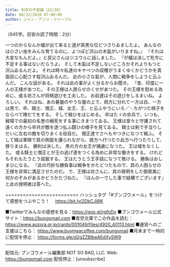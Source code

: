 ```yaml
---
title: 科学の不思議（22/30）
date: 08/22/2020 07:00:00
author: ジャン・アンリ・ファーブル
---
```


（845字。目安の読了時間：2分）

一つのからなんか蟻が出て来ると道が真黒な位どつさりゐましたよ。
あんなのは小さい虫をみんな育てるのに、よつぽど沢山の木虱がいりますね。』
『それは大変なもんだよ。』と叔父さんはジユウルに話しました。
『が蟻は決して牝牛に不足する事はないだらうよ。
そして木虱は不足しないどころかそれよりもつと沢山ゐるんだよ。
それは時々私達のキヤベツの収穫がうまくゆくかどうかを真面目に心配さす程沢山ゐるんだ。
此の小さな虱が、人間に戦争をしようと云ふんだ。
こんな話がある。
それは此の事がよく分るからお聞き。
『昔、印度に一人の王様があつた。
その王様は人困らせのくせがあつた。
その王様を慰める為めに、或る坊さんが将棋遊びを工夫した。
お前達はその遊びをしるまいね。
よろしい。
それはね、あの碁盤のやうな盤の上で、両方に分れて一方は白、一方は黒で、卒、騎士、僧正、城、女王、王、と云ふやうにいろ／＼ちがつた棋子をならべて陣だてをする。
そして戦ひをはじめる。
卒はたゞの歩兵で、いつも、戦場での最初の名誉の戦死をする事にきまつてゐる。
王様は堂々と守護されて遠くの方から卒共が敵を逐つ払ふ闘ひの様子を見てゐる。
騎士は剣で手当りしだいに左右の敵を切りまくる役目だ。
僧正達でさへもやつきになつて戦ふ。
そして城は軍隊で其の側面を護られながら、彼方へ行つたり此方へ行つたりして、移りまはる。
勝利は決した。
黒の方の女王が捕虜になつた。
王は城をなくした。
或る騎士と僧正とが王の逃げ道をつくる為めに非常な働きをする。
けれどもそれもたうとう屈服する。
王はたうとう王手詰になつて敗ける。
勝負はおしまひになる。
『此の巧妙な勝負事は戦争をかたどつたもので、其の人困らせの王様を非常に満足させたのだ。
で、王様は坊さんに、其の発明をした御褒美に何かのぞみがあるかどうかたづねた。
『ほんの一寸した事で結構でございます』と此の発明者は答へた。

=========================
ハッシュタグ「#ブンゴウメール」をつけて感想をつぶやこう！　
https://bit.ly/2DkCJWK

■Twitterでみんなの感想を見る：https://goo.gl/rgfoDv
■ブンゴウメール公式サイト：https://bungomail.com
■青空文庫でこの作品を読む：https://www.aozora.gr.jp/cards/001049/files/4920_40113.html
■運営へのご支援はこちら： https://www.buymeacoffee.com/bungomail
■月末まで一時的に配信を停止： https://forms.gle/d2gZZBtbeAEdXySW9

-------
配信元: ブンゴウメール編集部
NOT SO BAD, LLC.
Web: https://bungomail.com
配信停止：[unsubscribe]

